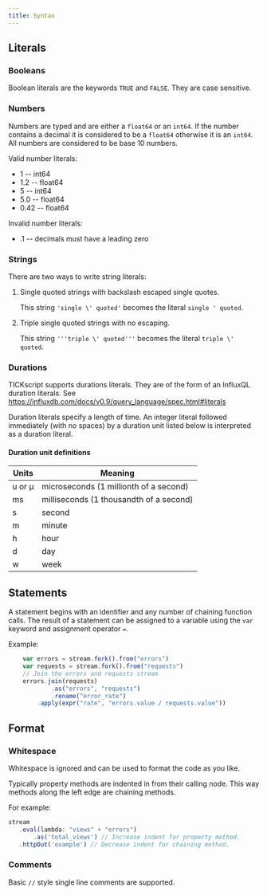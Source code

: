 ```yaml
---
title: Syntax
---
```


Literals
--------

### Booleans

Boolean literals are the keywords `TRUE` and `FALSE`. They are case sensitive.

### Numbers

Numbers are typed and are either a `float64` or an `int64`. If the number contains a decimal it is considered to be a `float64` otherwise it is an `int64`.
All numbers are considered to be base 10 numbers.

Valid number literals:

* 1 -- int64
* 1.2 -- float64
* 5 -- int64
* 5.0 -- float64
* 0.42 -- float64

Invalid number literals:

* .1 -- decimals must have a leading zero

### Strings

There are two ways to write string literals:

1. Single quoted strings with backslash escaped single quotes.

    This string `'single \' quoted'` becomes the literal `single ' quoted`.

2. Triple single quoted strings with no escaping.

    This string `'''triple \' quoted'''` becomes the literal `triple \' quoted`.

### Durations

TICKscript supports durations literals. They are of the form of an InfluxQL duration literals. See https://influxdb.com/docs/v0.9/query_language/spec.html#literals

Duration literals specify a length of time. An integer literal followed immediately (with no spaces) by a duration unit listed below is interpreted as a duration literal.

#### Duration unit definitions

 Units  | Meaning
--------|-----------------------------------------
 u or µ | microseconds (1 millionth of a second)
 ms     | milliseconds (1 thousandth of a second)
 s      | second
 m      | minute
 h      | hour
 d      | day
 w      | week

Statements
----------

A statement begins with an identifier and any number of chaining function calls. The result of a statement can be assigned to a variable using the `var` keyword and assignment operator `=`.

Example:

```javascript
    var errors = stream.fork().from("errors")
    var requests = stream.fork().from("requests")
    // Join the errors and requests stream
    errors.join(requests)
            .as("errors", "requests")
            .rename("error_rate")
        .apply(expr("rate", "errors.value / requests.value"))
```

Format
------

### Whitespace

Whitespace is ignored and can be used to format the code as you like.

Typically property methods are indented in from their calling node.
This way methods along the left edge are chaining methods.

For example:

```javascript
stream
   .eval(lambda: "views" + "errors")
       .as('total_views') // Increase indent for property method.
   .httpOut('example') // Decrease indent for chaining method.
```



### Comments

 Basic `//` style single line comments are supported.

